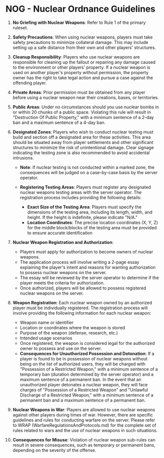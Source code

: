 # NOG - Nuclear Ordnance Guidelines

1. **No Griefing with Nuclear Weapons**: Refer to Rule 1 of the primary ruleset.

2. **Safety Precautions**: When using nuclear weapons, players must take safety precautions to minimize collateral damage. This may include setting up a safe distance from their own and other players' structures.

3. **Cleanup Responsibility**: Players who use nuclear weapons are responsible for cleaning up the fallout or repairing any damage caused to the environment or other players' property. If a nuclear weapon is used on another player's property without permission, the property owner has the right to take legal action and pursue a case against the offending player.

4. **Private Areas**: Prior permission must be obtained from any player before using a nuclear weapon near their creations, bases, or territories.

5. **Public Areas**: Under no circumstances should you use nuclear bombs in or within 20 chunks of a public space. Violating this rule will result in "Destruction Of Public Property," with a minimum sentence of a 2-day ban and a maximum sentence of a 4-day ban.

6. **Designated Zones**: Players who wish to conduct nuclear testing must build and section off a designated area for these activities. This area should be situated away from player settlements and other significant structures to minimize the risk of unintentional damage. Clear signage indicating the testing zone is also recommended to avoid accidental intrusions.
   - **Note**: If nuclear testing is not conducted within a marked zone, the consequences will be judged on a case-by-case basis by the server operator.
   - **Registering Testing Areas**: Players must register any designated nuclear weapons testing areas with the server operator. The registration process includes providing the following details:

      - **Exact Size of the Testing Area**: Players must specify the dimensions of the testing area, including its length, width, and height. If the height is indefinite, please indicate "N/A."
      - **Location Coordinates**: The precise location coordinates (X, Y, Z) for the middle block/blocks of the testing area must be provided to ensure accurate identification

7. **Nuclear Weapon Registration and Authorization**:
    - Players must apply for authorization to become owners of nuclear weapons.
    - The application process will involve writing a 2-page essay explaining the player's intent and reasons for wanting authorization to possess nuclear weapons on the server.
    - The essay will be reviewed by the server operator to determine if the player meets the criteria for authorization.
    - Once authorized, players will be allowed to possess registered nuclear weapons on the server.

9. **Weapon Registration**:
    Each nuclear weapon owned by an authorized player must be individually registered.
    The registration process will involve providing the following information for each nuclear weapon:
      + Weapon name or identifier
      + Location or coordinates where the weapon is stored
      + Purpose of the weapon (defense, research, etc.)
      + Intended usage scenarios
      - Once registered, the weapon is considered legal for the authorized owner to possess and use on the server.
   - **Consequences for Unauthorized Possession and Detonation**: If a player is found to be in possession of nuclear weapons without being on the list of authorized users, they will be charged with "Possession of a Restricted Weapon," with a minimum sentence of a temporary ban (duration determined by the server operator) and a maximum sentence of a permanent ban. In the event that an unauthorized player detonates a nuclear weapon, they will face charges of "Possession of a Restricted Weapon" and "Unlawful Discharge of a Restricted Weapon," with a minimum sentence of a permanent ban and a maximum sentence of a permanent ban.

8. **Nuclear Weapons in War**: Players are allowed to use nuclear weapons against other players during times of war. However, there are specific guidelines and rules for conducting warfare on the server. Please refer to WRAP (WarfareRegulationsAndProtocols.md) for the complete set of rules related to wars and the use of nuclear weapons in such situations.

9. **Consequences for Misuse**: Violation of nuclear weapon sub-rules can result in severe consequences, such as temporary or permanent bans, depending on the severity of the offense.
